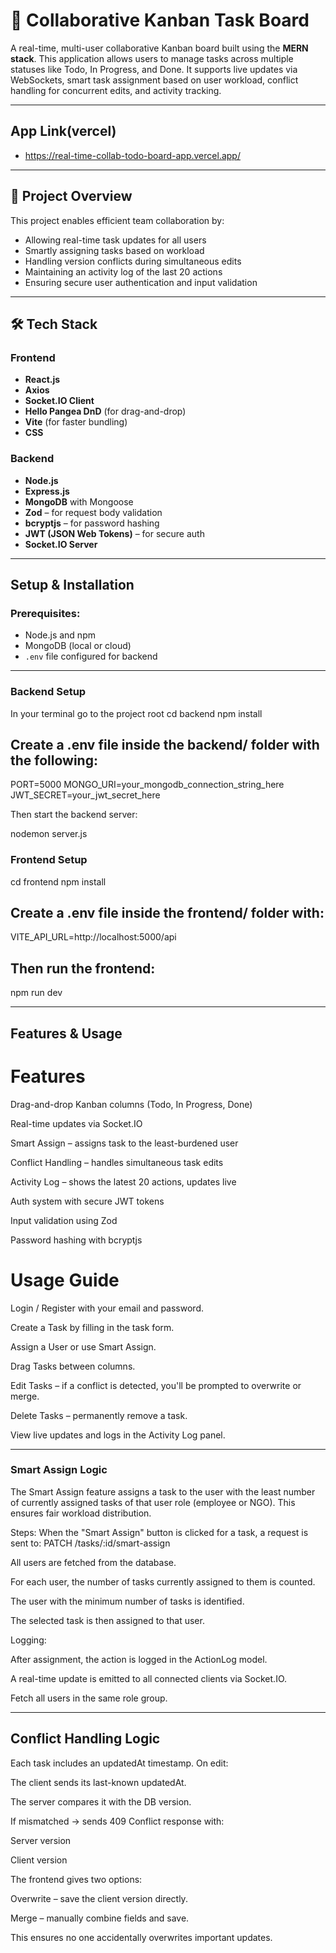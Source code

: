 # 🧠 Collaborative Kanban Task Board

A real-time, multi-user collaborative Kanban board built using the **MERN stack**. This application allows users to manage tasks across multiple statuses like Todo, In Progress, and Done. It supports live updates via WebSockets, smart task assignment based on user workload, conflict handling for concurrent edits, and activity tracking.

---

## App Link(vercel)
- https://real-time-collab-todo-board-app.vercel.app/

---

## 🚀 Project Overview

This project enables efficient team collaboration by:
- Allowing real-time task updates for all users
- Smartly assigning tasks based on workload
- Handling version conflicts during simultaneous edits
- Maintaining an activity log of the last 20 actions
- Ensuring secure user authentication and input validation

---

## 🛠️ Tech Stack


### Frontend
- **React.js**
- **Axios**
- **Socket.IO Client**
- **Hello Pangea DnD** (for drag-and-drop)
- **Vite** (for faster bundling)
- **CSS**

### Backend
- **Node.js**
- **Express.js**
- **MongoDB** with Mongoose
- **Zod** – for request body validation
- **bcryptjs** – for password hashing
- **JWT (JSON Web Tokens)** – for secure auth
- **Socket.IO Server**

---

## Setup & Installation

### Prerequisites:
- Node.js and npm
- MongoDB (local or cloud)
- `.env` file configured for backend

---

###  Backend Setup

In your terminal go to the project root 
cd backend
npm install

## Create a .env file inside the backend/ folder with the following:
PORT=5000
MONGO_URI=your_mongodb_connection_string_here
JWT_SECRET=your_jwt_secret_here


Then start the backend server:

nodemon server.js

###  Frontend Setup

cd frontend
npm install

## Create a .env file inside the frontend/ folder with:

VITE_API_URL=http://localhost:5000/api

## Then run the frontend:

npm run dev

----

## Features & Usage

# Features
Drag-and-drop Kanban columns (Todo, In Progress, Done)

Real-time updates via Socket.IO

Smart Assign – assigns task to the least-burdened user

Conflict Handling – handles simultaneous task edits

Activity Log – shows the latest 20 actions, updates live

Auth system with secure JWT tokens

Input validation using Zod

Password hashing with bcryptjs

# Usage Guide
Login / Register with your email and password.

Create a Task by filling in the task form.

Assign a User or use Smart Assign.

Drag Tasks between columns.

Edit Tasks – if a conflict is detected, you'll be prompted to overwrite or merge.

Delete Tasks – permanently remove a task.

View live updates and logs in the Activity Log panel.

-------

### Smart Assign Logic
The Smart Assign feature assigns a task to the user with the least number of currently assigned tasks of that user role (employee or NGO). This ensures fair workload distribution.

Steps:
When the "Smart Assign" button is clicked for a task, a request is sent to: PATCH /tasks/:id/smart-assign

All users are fetched from the database.

For each user, the number of tasks currently assigned to them is counted.

The user with the minimum number of tasks is identified.

The selected task is then assigned to that user.

Logging:

After assignment, the action is logged in the ActionLog model.

A real-time update is emitted to all connected clients via Socket.IO.

Fetch all users in the same role group.

----

## Conflict Handling Logic

Each task includes an updatedAt timestamp. On edit:

The client sends its last-known updatedAt.

The server compares it with the DB version.

If mismatched → sends 409 Conflict response with:

Server version

Client version

The frontend gives two options:

Overwrite – save the client version directly.

Merge – manually combine fields and save.

This ensures no one accidentally overwrites important updates.


